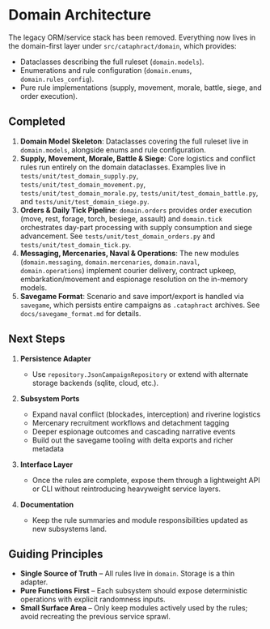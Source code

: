 # Domain Architecture

The legacy ORM/service stack has been removed. Everything now lives in the
domain-first layer under `src/cataphract/domain`, which provides:

* Dataclasses describing the full ruleset (`domain.models`).
* Enumerations and rule configuration (`domain.enums`, `domain.rules_config`).
* Pure rule implementations (supply, movement, morale, battle, siege, and order execution).

## Completed

1. **Domain Model Skeleton**: Dataclasses covering the full ruleset live in
   `domain.models`, alongside enums and rule configuration.
2. **Supply, Movement, Morale, Battle & Siege**: Core logistics and conflict
   rules run entirely on the domain dataclasses. Examples live in
   `tests/unit/test_domain_supply.py`, `tests/unit/test_domain_movement.py`,
   `tests/unit/test_domain_morale.py`, `tests/unit/test_domain_battle.py`, and
   `tests/unit/test_domain_siege.py`.
3. **Orders & Daily Tick Pipeline**: `domain.orders` provides order execution
   (move, rest, forage, torch, besiege, assault) and `domain.tick` orchestrates
   day-part processing with supply consumption and siege advancement. See
   `tests/unit/test_domain_orders.py` and `tests/unit/test_domain_tick.py`.
4. **Messaging, Mercenaries, Naval & Operations**: The new modules
   (`domain.messaging`, `domain.mercenaries`, `domain.naval`, `domain.operations`)
   implement courier delivery, contract upkeep, embarkation/movement and
   espionage resolution on the in-memory models.
5. **Savegame Format**: Scenario and save import/export is handled via
   `savegame`, which persists entire campaigns as `.cataphract` archives. See
   `docs/savegame_format.md` for details.

## Next Steps

1. **Persistence Adapter**
   - Use `repository.JsonCampaignRepository` or extend with alternate storage
     backends (sqlite, cloud, etc.).

2. **Subsystem Ports**
   - Expand naval conflict (blockades, interception) and riverine logistics
   - Mercenary recruitment workflows and detachment tagging
   - Deeper espionage outcomes and cascading narrative events
   - Build out the savegame tooling with delta exports and richer metadata

3. **Interface Layer**
   - Once the rules are complete, expose them through a lightweight API or CLI
     without reintroducing heavyweight service layers.

4. **Documentation**
   - Keep the rule summaries and module responsibilities updated as new
     subsystems land.

## Guiding Principles

* **Single Source of Truth** – All rules live in `domain`. Storage is a thin
  adapter.
* **Pure Functions First** – Each subsystem should expose deterministic
  operations with explicit randomness inputs.
* **Small Surface Area** – Only keep modules actively used by the rules; avoid
  recreating the previous service sprawl.
